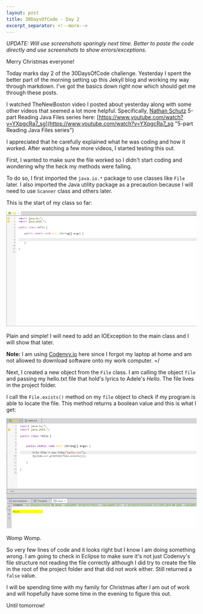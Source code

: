 ```yaml
---
layout: post
title: 30DaysOfCode - Day 2
excerpt_separator: <!--more-->
---
```


_UPDATE: Will use screenshots sparingly next time. Better to paste the code directly and use screenshots to show errors/exceptions._

Merry Christmas everyone! 

Today marks day 2 of the 30DaysOfCode challenge. Yesterday I spent the better part of the morning setting up this Jekyll blog and working my way through markdown. I've got the basics down right now which should get me through these posts.

I watched TheNewBoston video I posted about yesterday along with some other videos that seemed a lot more helpful. Specifically, [Nathan Schutz](https://www.youtube.com/channel/UCbJnFSkT67nSK2oxQjoKvRg "Nathan Schutz Youtube Channel") 5-part Reading Java Files series here: [https://www.youtube.com/watch?v=YXpgcRa7_sg](https://www.youtube.com/watch?v=YXpgcRa7_sg "5-part Reading Java Files series")

I appreciated that he carefully explained what he was coding and how it worked. After watching a few more videos, I started testing this out. 

First, I wanted to make sure the file worked so I didn't start coding and wondering why the heck my methods were failing.
<!--more-->
To do so, I first imported the ```java.io.*``` package to use classes like ```File``` later. I also imported the Java utility package as a precaution because I will need to use ```Scanner``` class and others later. 

This is the start of my class so far:

![Start of Class](/_posts/Fello--StartOfClass.PNG?raw=true)

Plain and simple! I will need to add an IOException to the main class and I will show that later.

**Note:** I am using [Codenvy.io](Codenvy.io "Codenvy") here since I forgot my laptop at home and am not allowed to download software onto my work computer. =/ 

Next, I created a new object from the ```File``` class. I am calling the object ```file``` and passing my hello.txt file that hold's lyrics to Adele's _Hello_. The file lives in the project folder.

I call the ```File.exists()``` method on my ```file``` object to check if my program is able to locate the file. This method returns a boolean value and this is what I get:

![Testing File Object](/_posts/Fello--TestingFileObject.PNG?raw=true)

Womp Womp.

So very few lines of code and it looks right but I know I am doing something wrong. I am going to check in Eclipse to make sure it's not just Codenvy's file structure not reading the file correctly although I did try to create the file in the root of the project folder and that did not work either. Still returned a ```false``` value.

I will be spending time with my family for Christmas after I am out of work and will hopefully have some time in the evening to figure this out.

Until tomorrow! 
